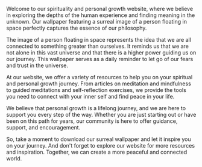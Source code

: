 <!--
Write me content for website with wallpaper "A surreal image of a person floating in space for a spirituality or personal growth website"
-->

<!--font:Poppins-->

Welcome to our spirituality and personal growth website, where we believe in exploring the depths of the human experience and finding meaning in the unknown. Our wallpaper featuring a surreal image of a person floating in space perfectly captures the essence of our philosophy.

The image of a person floating in space represents the idea that we are all connected to something greater than ourselves. It reminds us that we are not alone in this vast universe and that there is a higher power guiding us on our journey. This wallpaper serves as a daily reminder to let go of our fears and trust in the universe.

At our website, we offer a variety of resources to help you on your spiritual and personal growth journey. From articles on meditation and mindfulness to guided meditations and self-reflection exercises, we provide the tools you need to connect with your inner self and find peace in your life.

We believe that personal growth is a lifelong journey, and we are here to support you every step of the way. Whether you are just starting out or have been on this path for years, our community is here to offer guidance, support, and encouragement.

So, take a moment to download our surreal wallpaper and let it inspire you on your journey. And don't forget to explore our website for more resources and inspiration. Together, we can create a more peaceful and connected world.
